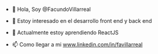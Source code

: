 - 👋 Hola, Soy @FacundoVillarreal
- 👀 Estoy interesado en el desarrollo front end y back end 
- 🌱 Actualmente estoy aprendiendo ReactJS

- 📫 Como llegar a mi www.linkedin.com/in/favillarreal

<!---
FacundoVillarreal/FacundoVillarreal is a ✨ special ✨ repository because its `README.md` (this file) appears on your GitHub profile.
You can click the Preview link to take a look at your changes.
--->
